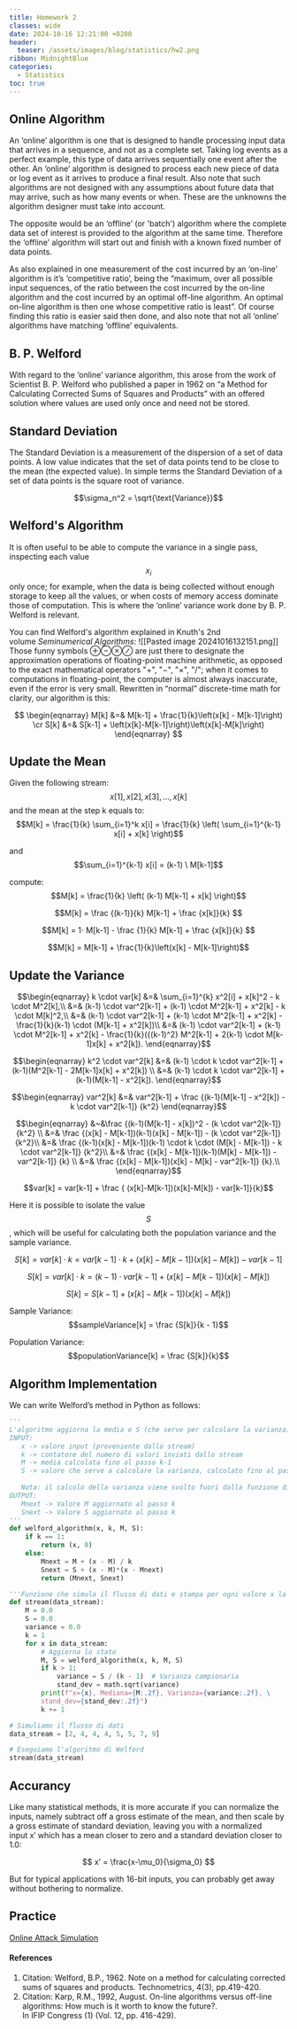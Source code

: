 ```yaml
---
title: Homework 2
classes: wide
date: 2024-10-16 12:21:00 +0200
header:
  teaser: /assets/images/blog/statistics/hw2.png
ribbon: MidnightBlue
categories:
  - Statistics
toc: true
---
```


## Online Algorithm

An ‘online’ algorithm is one that is designed to handle processing input data that arrives in a sequence, and not as a complete set. Taking log events as a perfect example, this type of data arrives sequentially one event after the other. An ‘online’ algorithm is designed to process each new piece of data or log event as it arrives to produce a final result. Also note that such algorithms are not designed with any assumptions about future data that may arrive, such as how many events or when. These are the unknowns the algorithm designer must take into account.

The opposite would be an ‘offline’ (or 'batch') algorithm where the complete data set of interest is provided to the algorithm at the same time. Therefore the ‘offline’ algorithm will start out and finish with a known fixed number of data points.

As also explained in one measurement of the cost incurred by an ‘on-line’ algorithm is it’s ‘competitive ratio’, being the “maximum, over all possible input sequences, of the ratio between the cost incurred by the on-line algorithm and the cost incurred by an optimal off-line algorithm. An optimal on-line algorithm is then one whose competitive ratio is least”. Of course finding this ratio is easier said then done, and also note that not all ‘online’ algorithms have matching ‘offline’ equivalents.
## B. P. Welford

With regard to the ‘online’ variance algorithm, this arose from the work of Scientist B. P. Welford who published a paper in 1962 on “a Method for Calculating Corrected Sums of Squares and Products” with an offered solution where values are used only once and need not be stored.
## Standard Deviation

The Standard Deviation is a measurement of the dispersion of a set of data points. A low value indicates that the set of data points tend to be close to the mean (the expected value). In simple terms the Standard Deviation of a set of data points is the square root of variance. 

$$\sigma_n^2 = \sqrt{\text{Variance}}$$

## Welford's Algorithm

It is often useful to be able to compute the variance in a single pass, inspecting each value $$x_{i}$$only once; for example, when the data is being collected without enough storage to keep all the values, or when costs of memory access dominate those of computation. This is where the ‘online’ variance work done by B. P. Welford is relevant.

You can find Welford's algorithm explained in Knuth's 2nd volume _Seminumerical Algorithms_:
![[Pasted image 20241016132151.png]]
Those funny symbols ⊕⊖⊗⊘ are just there to designate the approximation operations of floating-point machine arithmetic, as opposed to the exact mathematical operators "+", "−", "×", "/"; when it comes to computations in floating-point, the computer is almost always inaccurate, even if the error is very small. 
Rewritten in “normal” discrete-time math for clarity, our algorithm is this:

$$
\begin{eqnarray}
M[k] &=& M[k-1] + \frac{1}{k}\left(x[k] - M[k-1]\right) \cr
S[k] &=& S[k-1] + \left(x[k]-M[k-1]\right)\left(x[k]-M[k]\right)
\end{eqnarray}
$$

## Update the Mean

Given the following stream: $$x[1], x[2], x[3], \dots, x[k]$$ and the mean at the step k equals to:
$$M[k] = \frac{1}{k} \sum_{i=1}^k x[i] = \frac{1}{k} \left(
          \sum_{i=1}^{k-1} x[i] + x[k] \right)$$


and $$\sum_{i=1}^{k-1} x[i] = (k-1) \ M[k-1]$$

compute:
$$M[k] = \frac{1}{k} \left( (k-1) M[k-1] + x[k] \right)$$


$$M[k] =  \frac {(k-1)}{k} M[k-1] + \frac {x[k]}{k} $$


$$M[k] =  1⋅ M[k-1] - \frac {1}{k} M[k-1] + \frac {x[k]}{k} $$


$$M[k] = M[k-1] + \frac{1}{k}\left(x[k] - M[k-1]\right)$$


## Update the Variance
    
$$\begin{eqnarray}
k \cdot var[k] &=& \sum_{i=1}^{k} x^2[i] + x[k]^2 - k \cdot M^2[k],\\
&=& (k-1) \cdot var^2[k-1] + (k-1) \cdot M^2[k-1] +  x^2[k] - k \cdot M[k]^2,\\
&=& (k-1) \cdot var^2[k-1] + (k-1) \cdot M^2[k-1] + x^2[k] - \frac{1}{k}(k-1) \cdot (M[k-1] + x^2[k])\\
&=& (k-1) \cdot var^2[k-1] + (k-1) \cdot M^2[k-1] + x^2[k]	- \frac{1}{k}({(k-1)^2} M^2[k-1] + 2(k-1) \cdot M[k-1]x[k] + x^2[k]).
\end{eqnarray}$$

$$\begin{eqnarray}
k^2 \cdot var^2[k]
&=& (k-1) \cdot k \cdot var^2[k-1] + (k-1)(M^2[k-1] - 2M[k-1]x[k] + x^2[k]) \\
&=& (k-1) \cdot k \cdot var^2[k-1] + (k-1)(M[k-1] - x^2[k]).
\end{eqnarray}$$

$$\begin{eqnarray}
var^2[k]
&=& var^2[k-1] + \frac
	{(k-1)(M[k-1] - x^2[k]) - k \cdot var^2[k-1]}
	{k^2}
\end{eqnarray}$$

$$\begin{eqnarray}
&~&\frac
	{(k-1)(M[k-1] - x[k])^2 - (k \cdot var^2[k-1]}
	{k^2} \\
&=&
\frac
	{(x[k] - M[k-1])(k-1)(x[k] - M[k-1]) - (k \cdot var^2[k-1]}
	{k^2}\\
&=&
\frac
	{(k-1)(x[k] - M[k-1])(k-1) \cdot k \cdot (M[k] - M[k-1]) - k \cdot var^2[k-1]}
	{k^2}\\
&=&
\frac
	{(x[k] - M[k-1])(k-1)(M[k] - M[k-1]) - var^2[k-1]}
	{k} \\
&=&
\frac
	{(x[k] - M[k-1])(x[k] - M[k] - var^2[k-1]}
	{k}.\\
\end{eqnarray}$$


$$var[k] = var[k-1] + \frac { (x[k]-M[k-1])(x[k]-M[k]) - var[k-1]}{k}$$


Here it is possible to isolate the value $$S$$, which will be useful for calculating both the population variance and the sample variance.

$$S[k] = var[k] \cdot k = var[k-1] \cdot k + (x[k]-M[k-1])(x[k]-M[k]) - var[k-1]$$


$$S[k] = var[k] \cdot k = (k-1) \cdot var[k-1] + (x[k]-M[k-1])(x[k]-M[k]) $$


$$S[k] = S[k-1] + \left(x[k]-M[k-1]\right)\left(x[k]-M[k]\right)$$


Sample Variance:
$$sampleVariance[k] = \frac {S[k]}{k - 1}$$


Population Variance:
$$populationVariance[k] = \frac {S[k]}{k}$$




## Algorithm Implementation

We can write Welford’s method in Python as follows:
 ```python
'''
L'algoritmo aggiorna la media e S (che serve per calcolare la varianza) all'arrivo del valore x dallo stream
INPUT:
	x -> valore input (proveniente dallo stream)
	k -> contatore del numero di valori inviati dallo stream
	M -> media calcolata fino al passo k-1
	S -> valore che serve a calcolare la varianza, calcolato fino al passo k-1
	
	Nota: il calcolo della varianza viene svolto fuori dalla funzione di update
OUTPUT:
	Mnext -> Valore M aggiornato al passo k
	Snext -> Valore S aggiornato al passo k
'''
def welford_algorithm(x, k, M, S):
    if k == 1:
        return (x, 0)
    else:  
        Mnext = M + (x - M) / k
        Snext = S + (x - M)*(x - Mnext)
        return (Mnext, Snext)

'''Funzione che simula il flusso di dati e stampa per ogni valore x la mediana, la varianza campionaria e la deviazione standard'''
def stream(data_stream):
    M = 0.0
    S = 0.0
    variance = 0.0
    k = 1
    for x in data_stream:
        # Aggiorna lo stato
        M, S = welford_algorithm(x, k, M, S)  
        if k > 1:
            variance = S / (k - 1)  # Varianza campionaria
            stand_dev = math.sqrt(variance)
        print(f"x={x}, Mediana={M:.2f}, Varianza={variance:.2f}, \
        stand_dev={stand_dev:.2f}")
        k += 1

# Simuliamo il flusso di dati
data_stream = [2, 4, 4, 4, 5, 5, 7, 9]

# Eseguiamo l'algoritmo di Welford
stream(data_stream)
```

## Accurancy

Like many statistical methods, it is more accurate if you can normalize the inputs, namely subtract off a gross estimate of the mean, and then scale by a gross estimate of standard deviation, leaving you with a normalized input x′ which has a mean closer to zero and a standard deviation closer to 1.0:

$$ x’ = \frac{x-\mu_0}{\sigma_0} $$

But for typical applications with 16-bit inputs, you can probably get away without bothering to normalize.

## Practice

[Online Attack Simulation](https://raffo24.github.io/statistics/hw2_code/)

#### References

1. Citation: Welford, B.P., 1962. Note on a method for calculating corrected sums of squares and products. Technometrics, 4(3), pp.419-420.
2. [](https://www.rapid7.com/blog/post/2016/10/19/overview-of-online-algorithm-using-standard-deviation-example/)Citation: Karp, R.M., 1992, August. On-line algorithms versus off-line algorithms: How much is it worth to know the future?.  
    In IFIP Congress (1) (Vol. 12, pp. 416-429).
